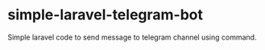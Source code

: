 # simple-laravel-telegram-bot
Simple laravel code to send message to telegram channel using command.

